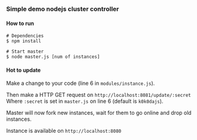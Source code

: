 ### Simple demo nodejs cluster controller

#### How to run
```
# Dependencies
$ npm install

# Start master
$ node master.js [num of instances]
```

#### Hot to update

Make a change to your code (line 6 in `modules/instance.js`).

Then make a HTTP GET request on `http://localhost:8081/update/:secret`
Where `:secret` is set in `master.js` on line 6 (default is `k0k0dajs`).

Master will now fork new instances, wait for them to go online and drop
old instances.

Instance is available on `http://localhost:8080`